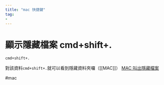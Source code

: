 ```yaml
---
title: "mac 快捷鍵"
tag: 
- 
---
```

# 顯示隱藏檔案 cmd+shift+.
```
cmd+shift+.
```

對該資料`cmd+shift+.`就可以看到隱藏資料夾囉（[[MAC]]）
[MAC 叫出隱藏檔案](https://macuknow.com/2017/08/26/1428/%e4%b8%89%e6%8b%9b%e8%ae%93-mac-%e9%a1%af%e7%a4%ba%e5%87%ba%e9%9a%b1%e8%97%8f%e6%aa%94%e6%a1%88/)


#mac